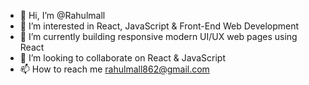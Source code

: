 - 👋 Hi, I’m @Rahulmall
- 👀 I’m interested in React, JavaScript & Front-End Web Development
- 🌱 I’m currently building responsive modern UI/UX web pages using React 
- 💞️ I’m looking to collaborate on React & JavaScript
- 📫 How to reach me rahulmall862@gmail.com

<!---
Rahulmall/Rahulmall is a ✨ special ✨ repository because its `README.md` (this file) appears on your GitHub profile.
You can click the Preview link to take a look at your changes.
---
<img src="https://img.shields.io/badge/React-20232A?style=for-the-badge&logo=react&logoColor=61DAFB"/>
